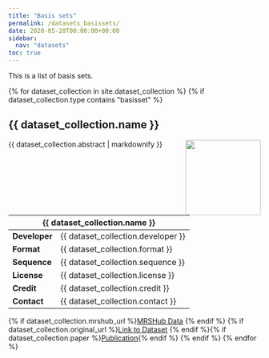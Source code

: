 ```yaml
---
title: "Basis sets"
permalink: /datasets_basissets/
date: 2020-05-20T00:00:00+00:00
sidebar:
  nav: "datasets"
toc: true
---
```


This is a list of basis sets.

{% for dataset_collection in site.dataset_collection %}
  {% if dataset_collection.type contains "basisset" %}
  <h2 id="{{ dataset_collection.name }}">
      {{ dataset_collection.name }}
  </h2>
  <img src= "{{ site.url }}{{ site.baseurl }}{{ dataset_collection.image }}" alt="" align="right" width="150"/>
  <p>{{ dataset_collection.abstract | markdownify }}</p>

  <table>
    <thead>
      <tr>
        <th colspan="2"> {{ dataset_collection.name }} </th>
      </tr>
    </thead>
    <tbody>
      <tr>
        <td><b>Developer</b></td>
        <td>{{ dataset_collection.developer }}</td>
      </tr>
      <tr>
        <td><b>Format</b></td>
        <td>{{ dataset_collection.format }}</td>
      </tr>
      <tr>
        <td><b>Sequence</b></td>
        <td>{{ dataset_collection.sequence }}</td>
      </tr>
      <tr>
        <td><b>License</b></td>
        <td>{{ dataset_collection.license }}</td>
      </tr>
      <tr>
        <td><b>Credit</b></td>
        <td>{{ dataset_collection.credit }}</td>
      </tr>
      <tr>
        <td><b>Contact</b></td>
        <td>{{ dataset_collection.contact }}</td>
      </tr>
    </tbody>
  </table>

  {% if dataset_collection.mrshub_url %}<a href="{{ dataset_collection.mrshub_url }}">MRSHub Data</a>&nbsp;{% endif %}
  {% if dataset_collection.original_url %}<a href="{{ dataset_collection.original_url }}">Link to Dataset</a>&nbsp;{% endif %}{% if dataset_collection.paper %}<a href="{{ dataset_collection.paper }}">Publication</a>{% endif %}
  {% endif %}
{% endfor %}
